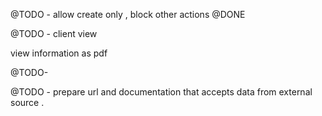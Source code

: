 




@TODO - allow create only , block other actions
@DONE

@TODO - client view

view information as pdf 


@TODO- 




@TODO -
prepare url and documentation that accepts data
from external source . 


